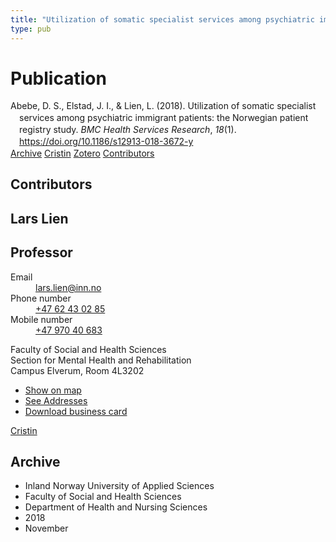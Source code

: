 ```yaml
---
title: "Utilization of somatic specialist services among psychiatric immigrant patients: the Norwegian patient registry study"
type: pub
---
```

<h1>Publication</h1>
<article id="csl-bib-container-4FPSJ4XS" class="csl-bib-container">
  <div class="csl-bib-body" style="line-height: 1.35; padding-left: 1em; text-indent:-1em;">
  <div class="csl-entry">Abebe, D. S., Elstad, J. I., &amp; Lien, L. (2018). Utilization of somatic specialist services among psychiatric immigrant patients: the Norwegian patient registry study. <i>BMC Health Services Research</i>, <i>18</i>(1). <a href="https://doi.org/10.1186/s12913-018-3672-y">https://doi.org/10.1186/s12913-018-3672-y</a></div>
</div>
  <div class="csl-bib-buttons">
    <a href="#taxonomy-article-4FPSJ4XS" class="csl-bib-button">Archive</a>
    <a href="https://app.cristin.no/results/show.jsf?id=1632465" alt="Cristin URL" class="csl-bib-button">Cristin</a>
    <a href="http://zotero.org/groups/5022929/items/4FPSJ4XS" alt="Zotero URL" class="csl-bib-button">Zotero</a>
    <a href="#contributors-article-4FPSJ4XS" class="csl-bib-button">Contributors</a>
  </div>
  <div id="csl-bib-meta-container-4FPSJ4XS"></div>
</article>
<div id="csl-bib-meta-4FPSJ4XS" class="csl-bib-meta">
  <article id="contributors-article-4FPSJ4XS" class="contributors-article">
    <h1>Contributors</h1>
    <div class="personas">
<div class="vrtx-hinn-person-card">
<div class="photo">
<i class="lar la-user-circle missing-person"></i>
</div>
<div class="info">
<hgroup><h1>Lars Lien</h1>
<h2>Professor</h2>
</hgroup><dl>
<dt>Email</dt>
<dd>
<a href="mailto:lars.lien@inn.no">lars.lien@inn.no</a>
</dd>
<dt>Phone number</dt>
<dd><a href="tel:+4762430285">
+47 62 43 02 85
</a></dd>
<dt>Mobile number</dt>
<dd><a href="tel:+4797040683">
+47 970 40 683
</a></dd>
</dl>
<p>
Faculty of Social and Health Sciences<br>
Section for Mental Health and Rehabilitation<br>
Campus Elverum,
Room 4L3202
</p>
<ul class="vrtx-hinn-links">
<li><a href="https://www.google.com/maps?q=60.88177,11.53669">Show on map</a></li>
<li><a href="https://www.inn.no/english/find-an-employee/lars-lien.html#vrtx-hinn-addresses">See Addresses</a></li>
<li><a href="https://www.inn.no/english/find-an-employee/lars-lien.html?vrtx=vcf">Download business card</a></li>
</ul>
</div>
</div>
<a href="https://app.cristin.no/persons/show.jsf?id=14287" alt="Cristin URL" class="personas-cristin">Cristin</a>
</div>
  </article>
  <article id="taxonomy-article-4FPSJ4XS" class="taxonomy-article">
    <h1>Archive</h1>
    <ul>
      <li>Inland Norway University of Applied Sciences</li>
      <li>Faculty of Social and Health Sciences</li>
      <li>Department of Health and Nursing Sciences</li>
      <li>2018</li>
      <li>November</li>
    </ul>
  </article>
</div>
